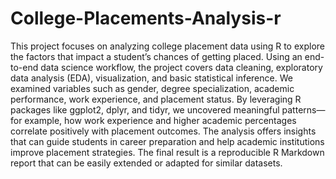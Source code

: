 # College-Placements-Analysis-r

This project focuses on analyzing college placement data using R to explore the factors that impact a student’s chances of getting placed. Using an end-to-end data science workflow, the project covers data cleaning, exploratory data analysis (EDA), visualization, and basic statistical inference. We examined variables such as gender, degree specialization, academic performance, work experience, and placement status. By leveraging R packages like ggplot2, dplyr, and tidyr, we uncovered meaningful patterns—for example, how work experience and higher academic percentages correlate positively with placement outcomes. The analysis offers insights that can guide students in career preparation and help academic institutions improve placement strategies. The final result is a reproducible R Markdown report that can be easily extended or adapted for similar datasets.
